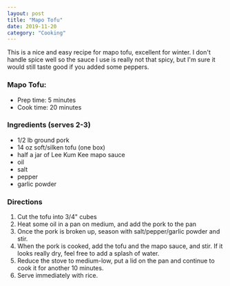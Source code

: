 ```yaml
---
layout: post
title: "Mapo Tofu"
date: 2019-11-20
category: "Cooking"
---
```

This is a nice and easy recipe for mapo tofu, excellent for winter. I don't handle spice well so the sauce I use is really not that spicy, but I'm sure it would still taste good if you added some peppers.

### Mapo Tofu:
- Prep time: 5 minutes
- Cook time: 20 minutes

### Ingredients (serves 2-3)
- 1/2 lb ground pork
- 14 oz soft/silken tofu (one box)
- half a jar of Lee Kum Kee mapo sauce
- oil
- salt
- pepper
- garlic powder

### Directions
1. Cut the tofu into 3/4" cubes
2. Heat some oil in a pan on medium, and add the pork to the pan
3. Once the pork is broken up, season with salt/pepper/garlic powder and stir.
4. When the pork is cooked, add the tofu and the mapo sauce, and stir. If it looks really dry, feel free to add a splash of water.
5. Reduce the stove to medium-low, put a lid on the pan and continue to cook it for another 10 minutes.
6. Serve immediately with rice.


